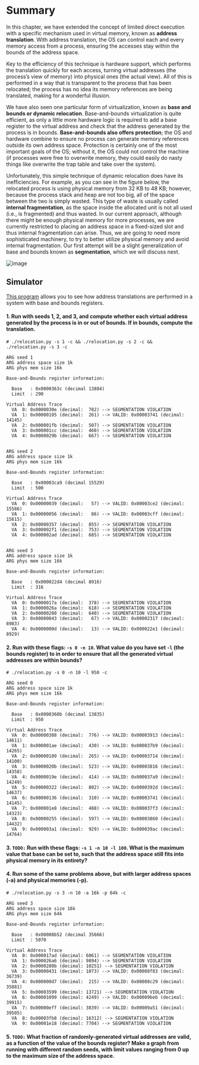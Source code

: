 # Summary

In this chapter, we have extended the concept of limited direct execution with a specific mechanism used in virtual memory, known as **address translation**. With address translation, the OS can control each and every memory access from a process, ensuring the accesses stay within the bounds of the address space.

Key to the efficiency of this technique is hardware support, which performs the translation quickly for each access, turning virtual addresses (the process’s view of memory) into physical ones (the actual view). All of this is performed in a way that is transparent to the process that has been relocated; the process has no idea its memory references are being translated, making for a wonderful illusion.

We have also seen one particular form of virtualization, known as **base and bounds or dynamic relocation**. Base-and-bounds virtualization is quite efficient, as only a little more hardware logic is required to add a base register to the virtual address and check that the address generated by the process is in bounds. **Base-and-bounds also offers protection**; the OS and hardware combine to ensure no process can generate memory references outside its own address space. Protection is certainly one of the most important goals of the OS; without it, the OS could not control the machine (if processes were free to overwrite memory, they could easily do nasty things like overwrite the trap table and take over the system).

Unfortunately, this simple technique of dynamic relocation does have its inefficiencies. For example, as you can see in the figure below, the relocated process is using physical memory from 32 KB to 48 KB; however, because the process stack and heap are not too big, all of the space between the two is simply wasted. This type of waste is usually called **internal fragmentation**, as the space inside the allocated unit is not all used (i.e., is fragmented) and thus wasted. In our current approach, although there might be enough physical memory for more processes, we are currently restricted to placing an address space in a fixed-sized slot and thus internal fragmentation can arise. Thus, we are going to need more sophisticated machinery, to try to better utilize physical memory and avoid internal fragmentation. Our first attempt will be a slight generalization of base and bounds known as **segmentation**, which we will discuss next.

![image](https://github.com/fynecontry/Operating-Systems-Virtualization-Concurrency-Persistence/assets/27024731/594e54db-5412-4a59-bdd9-32c0ee516395)



## Simulator
[This program](https://github.com/fynecontry/Operating-Systems-Virtualization-Concurrency-Persistence/blob/main/virtualization/address_translation/relocation.py) allows you to see how address translations are performed in a system with base and bounds registers.

#### 1. Run with seeds 1, 2, and 3, and compute whether each virtual address generated by the process is in or out of bounds. If in bounds, compute the translation.
```
# ./relocation.py -s 1 -c && ./relocation.py -s 2 -c && ./relocation.py -s 3 -c

ARG seed 1
ARG address space size 1k
ARG phys mem size 16k

Base-and-Bounds register information:

  Base   : 0x0000363c (decimal 13884)
  Limit  : 290

Virtual Address Trace
  VA  0: 0x0000030e (decimal:  782) --> SEGMENTATION VIOLATION
  VA  1: 0x00000105 (decimal:  261) --> VALID: 0x00003741 (decimal: 14145)
  VA  2: 0x000001fb (decimal:  507) --> SEGMENTATION VIOLATION
  VA  3: 0x000001cc (decimal:  460) --> SEGMENTATION VIOLATION
  VA  4: 0x0000029b (decimal:  667) --> SEGMENTATION VIOLATION


ARG seed 2
ARG address space size 1k
ARG phys mem size 16k

Base-and-Bounds register information:

  Base   : 0x00003ca9 (decimal 15529)
  Limit  : 500

Virtual Address Trace
  VA  0: 0x00000039 (decimal:   57) --> VALID: 0x00003ce2 (decimal: 15586)
  VA  1: 0x00000056 (decimal:   86) --> VALID: 0x00003cff (decimal: 15615)
  VA  2: 0x00000357 (decimal:  855) --> SEGMENTATION VIOLATION
  VA  3: 0x000002f1 (decimal:  753) --> SEGMENTATION VIOLATION
  VA  4: 0x000002ad (decimal:  685) --> SEGMENTATION VIOLATION


ARG seed 3
ARG address space size 1k
ARG phys mem size 16k

Base-and-Bounds register information:

  Base   : 0x000022d4 (decimal 8916)
  Limit  : 316

Virtual Address Trace
  VA  0: 0x0000017a (decimal:  378) --> SEGMENTATION VIOLATION
  VA  1: 0x0000026a (decimal:  618) --> SEGMENTATION VIOLATION
  VA  2: 0x00000280 (decimal:  640) --> SEGMENTATION VIOLATION
  VA  3: 0x00000043 (decimal:   67) --> VALID: 0x00002317 (decimal: 8983)
  VA  4: 0x0000000d (decimal:   13) --> VALID: 0x000022e1 (decimal: 8929)
```

#### 2. Run with these flags: `-s 0 -n 10`. What value do you have set `-l` (the bounds register) to in order to ensure that all the generated virtual addresses are within bounds?
```
# ./relocation.py -s 0 -n 10 -l 950 -c

ARG seed 0
ARG address space size 1k
ARG phys mem size 16k

Base-and-Bounds register information:

  Base   : 0x0000360b (decimal 13835)
  Limit  : 950

Virtual Address Trace
  VA  0: 0x00000308 (decimal:  776) --> VALID: 0x00003913 (decimal: 14611)
  VA  1: 0x000001ae (decimal:  430) --> VALID: 0x000037b9 (decimal: 14265)
  VA  2: 0x00000109 (decimal:  265) --> VALID: 0x00003714 (decimal: 14100)
  VA  3: 0x0000020b (decimal:  523) --> VALID: 0x00003816 (decimal: 14358)
  VA  4: 0x0000019e (decimal:  414) --> VALID: 0x000037a9 (decimal: 14249)
  VA  5: 0x00000322 (decimal:  802) --> VALID: 0x0000392d (decimal: 14637)
  VA  6: 0x00000136 (decimal:  310) --> VALID: 0x00003741 (decimal: 14145)
  VA  7: 0x000001e8 (decimal:  488) --> VALID: 0x000037f3 (decimal: 14323)
  VA  8: 0x00000255 (decimal:  597) --> VALID: 0x00003860 (decimal: 14432)
  VA  9: 0x000003a1 (decimal:  929) --> VALID: 0x000039ac (decimal: 14764)
```

#### 3. `TODO:` Run with these flags: `-s 1 -n 10 -l 100`. What is the maximum value that base can be set to, such that the address space still fits into physical memory in its entirety?

#### 4. Run some of the same problems above, but with larger address spaces (-a) and physical memories (-p).
```
# ./relocation.py -s 3 -n 10 -a 16k -p 64k -c

ARG seed 3
ARG address space size 16k
ARG phys mem size 64k

Base-and-Bounds register information:

  Base   : 0x00008b52 (decimal 35666)
  Limit  : 5070

Virtual Address Trace
  VA  0: 0x000017ad (decimal: 6061) --> SEGMENTATION VIOLATION
  VA  1: 0x000026a6 (decimal: 9894) --> SEGMENTATION VIOLATION
  VA  2: 0x0000280b (decimal: 10251) --> SEGMENTATION VIOLATION
  VA  3: 0x00000431 (decimal: 1073) --> VALID: 0x00008f83 (decimal: 36739)
  VA  4: 0x000000d7 (decimal:  215) --> VALID: 0x00008c29 (decimal: 35881)
  VA  5: 0x00003599 (decimal: 13721) --> SEGMENTATION VIOLATION
  VA  6: 0x00001099 (decimal: 4249) --> VALID: 0x00009beb (decimal: 39915)
  VA  7: 0x00000eff (decimal: 3839) --> VALID: 0x00009a51 (decimal: 39505)
  VA  8: 0x00003fb8 (decimal: 16312) --> SEGMENTATION VIOLATION
  VA  9: 0x00001e18 (decimal: 7704) --> SEGMENTATION VIOLATION
```

#### 5. `TODO:` What fraction of randomly-generated virtual addresses are valid, as a function of the value of the bounds register? Make a graph from running with different random seeds, with limit values ranging from 0 up to the maximum size of the address space.

